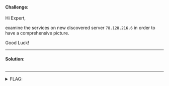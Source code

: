 #### Challenge:

Hi Expert,

examine the services on new discovered server `78.128.216.6` in order to have a comprehensive picture.

Good Luck!

---

#### Solution:

```bash
```

---

<details><summary>FLAG:</summary>

```
FLAG{Yrc7-W3qV-FMk2-49yW}
```

</details>
<br/>
